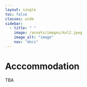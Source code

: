 ```yaml
---
layout: single
toc: false
classes: wide
sidebar:  
  - title: " "   
    image: /assets/images/kol2.jpeg
    image_alt: "image"
    nav: "docs"
---
```


# Acccommodation

TBA

